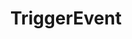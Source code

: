 ---
name: TriggerEvent
title: TriggerEvent
description: Trigger custom events that are defined with the [Custom Event Trigger](/api/triggers/custom/custom)
version: 0.2.0
parameters:
  - name: eventName
    type: string
    required: true
    description: |
      Name of the custom event trigger defined with a UI custom trigger
  - name: useArgs
    type: bool
    required: false
    description: |
      Forward the currently available arguments to the custom trigger
    default: true
example: |
    using System;
    public class CPHInline
    {
        public bool Execute()
        {
            //Define the eventName
            string eventName = "SB_Docs_Trigger";

            //Fire the custom event trigger by eventName and
            //sending the current available arguments to it
            CPH.TriggerEvent(eventName, true)

            return true;
        }
    }
---